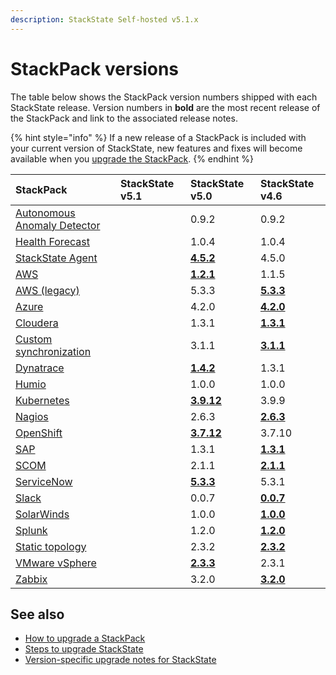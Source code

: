 ```yaml
---
description: StackState Self-hosted v5.1.x 
---
```


# StackPack versions

The table below shows the StackPack version numbers shipped with each StackState release. Version numbers in **bold** are the most recent release of the StackPack and link to the associated release notes.

{% hint style="info" %}
If a new release of a StackPack is included with your current version of StackState, new features and fixes will become available when you [upgrade the StackPack](../../stackpacks/about-stackpacks.md#upgrade-a-stackpack).
{% endhint %}

| StackPack                                                             | StackState v5.1 | StackState v5.0                                                        | StackState v4.6                                                                                              |
|:----------------------------------------------------------------------|:----------------|:-----------------------------------------------------------------------|:-------------------------------------------------------------------------------------------------------------|
| [Autonomous Anomaly Detector](../../stackpacks/add-ons/aad.md)        |                 | 0.9.2                                                                  | 0.9.2                                                                                                        |
| [Health Forecast](../../stackpacks/add-ons/health-forecast.md)        |                 | 1.0.4                                                                  | 1.0.4                                                                                                        |
| [StackState Agent](../../stackpacks/integrations/agent.md)            |                 | [**4.5.2**](../../stackpacks/integrations/agent.md#release-notes)      | 4.5.0                                                                                                        |
| [AWS](../../stackpacks/integrations/aws/aws.md)                       |                 | [**1.2.1**](../../stackpacks/integrations/aws/aws.md#release-notes)    | 1.1.5                                                                                                        | 
| [AWS \(legacy\)](../../stackpacks/integrations/aws/aws-legacy.md)     |                 | 5.3.3                                                                  | [**5.3.3**](../../stackpacks/integrations/aws/aws-legacy.md#release-notes)                                   | 
| [Azure](../../stackpacks/integrations/azure.md)                       |                 | 4.2.0                                                                  | [**4.2.0**](../../stackpacks/integrations/azure.md#release-notes)                                            | 
| [Cloudera](../../stackpacks/integrations/cloudera.md)                 |                 | 1.3.1                                                                  | [**1.3.1**](../../stackpacks/integrations/cloudera.md#release-notes)                                         |
| [Custom synchronization](../../stackpacks/integrations/customsync.md) |                 | 3.1.1                                                                  | [**3.1.1**](https://github.com/StackVista/stackpack-autosync/blob/master/RELEASE.md)                         |
| [Dynatrace](../../stackpacks/integrations/dynatrace.md)               |                 | [**1.4.2**](../../stackpacks/integrations/dynatrace.md#release-notes)  | 1.3.1                                                                                                        | 
| [Humio](../../stackpacks/integrations/humio.md)                       |                 | 1.0.0                                                                  | 1.0.0                                                                                                        | 
| [Kubernetes](../../stackpacks/integrations/kubernetes.md)             |                 | [**3.9.12**](../../stackpacks/integrations/kubernetes.md#release-notes) | 3.9.9                                                                                                        | 
| [Nagios](../../stackpacks/integrations/nagios.md)                     |                 | 2.6.3                                                                  | [**2.6.3**](../../stackpacks/integrations/nagios.md#release-notes)                                           |
| [OpenShift](../../stackpacks/integrations/openshift.md) |                 | [**3.7.12**](../../stackpacks/integrations/openshift.md#release-notes) | 3.7.10                                                                                                       |
| [SAP](../../stackpacks/integrations/sap.md)                           |                 | 1.3.1                                                                  | [**1.3.1**](https://github.com/StackVista/stackpack-sap/blob/master/src/main/stackpack/resources/RELEASE.md) |
| [SCOM](../../stackpacks/integrations/scom.md)                         |                 | 2.1.1                                                                  | [**2.1.1**](../../stackpacks/integrations/scom.md#release-notes)                                             |
| [ServiceNow](../../stackpacks/integrations/servicenow.md)             |                 | [**5.3.3**](../../stackpacks/integrations/servicenow.md#release-notes) | 5.3.1                                                                                                        | 
| [Slack](/stackpacks/integrations/slack.md)                            |                 | 0.0.7                                                                   | [**0.0.7**](/stackpacks/integrations/slack.md#release-notes)                                                 | 
| [SolarWinds](../../stackpacks/integrations/solarwinds.md)             |                 | 1.0.0                                                                  | [**1.0.0**](../../stackpacks/integrations/solarwinds.md#release-notes)                                       |
| [Splunk](../../stackpacks/integrations/splunk/splunk_stackpack.md)    |                 | 1.2.0                                                                  | [**1.2.0**](https://github.com/StackVista/stackpack-splunk/blob/master/RELEASE.md)                           |
| [Static topology](../../stackpacks/integrations/static_topology.md)   |                 | 2.3.2                                                                  | [**2.3.2**](../../stackpacks/integrations/static_topology.md#release-notes)                                  |
| [VMware vSphere](../../stackpacks/integrations/vsphere.md)            |                 | [**2.3.3**](../../stackpacks/integrations/vsphere.md#release-notes) | 2.3.1                                                                                                        |
| [Zabbix](../../stackpacks/integrations/zabbix.md)                     |                 | 3.2.0                                                                  | [**3.2.0**](../../stackpacks/integrations/zabbix.md#release-notes)                                           | 

## See also

* [How to upgrade a StackPack](../../stackpacks/about-stackpacks.md#upgrade-a-stackpack)
* [Steps to upgrade StackState](steps-to-upgrade.md)
* [Version-specific upgrade notes for StackState](version-specific-upgrade-instructions.md)

